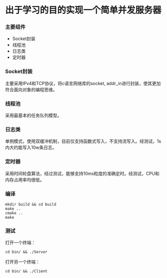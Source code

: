 # 出于学习的目的实现一个简单并发服务器

### 主要组件
-   Socket封装
-   线程池
-   日志类
-   定时器

### Socket封装
主要采用IPv4和TCP协议，将c语言网络库的socket, addr_in进行封装，使其更加符合面向对象的编程思维。

### 线程池
采用最基本的任务队列模型。

### 日志类
单例模式，使用双缓冲机制，目前仅支持函数式写入，不支持流写入。经测试，1s内大约能写入10w条日志。

### 定时器
采用时间轮盘算法，经过测试，能够支持10ms粒度的准确定时。经测试，CPU和内存占用率均很低。

### 编译
```
mkdir build && cd build
make ..
cmake ..
make
```

### 测试
打开一个终端：
```
cd bin/ && ./Server
```

打开另一个终端：
```
cd bin/ && ./Client
```

